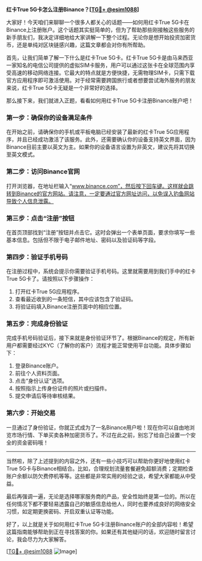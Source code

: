 **红卡True 5G卡怎么注册Binance？[[TG💪+ @esim1088](https://t.me/s/esim1088)]**

大家好！今天咱们来聊聊一个很多人都关心的话题——如何用红卡True 5G卡在Binance上注册账户。这个话题其实挺简单的，但为了帮助那些刚接触这些服务的新手朋友们，我决定详细地给大家讲解一下整个过程。无论你是想开始投资加密货币，还是单纯对区块链感兴趣，这篇文章都会对你有所帮助。

首先，让我们简单了解一下什么是红卡True 5G卡。红卡True 5G卡是由马来西亚一家知名的电信公司提供的虚拟SIM卡服务，用户可以通过这张卡在全球范围内享受高速的移动网络连接。它最大的特点就是方便快捷，无需物理SIM卡，只需下载官方应用程序即可激活使用。对于经常需要跨国旅行或者想要尝试海外服务的朋友来说，红卡True 5G卡无疑是一个非常好的选择。

那么接下来，我们就进入正题，看看如何用红卡True 5G卡注册Binance账户吧！

### 第一步：确保你的设备满足条件

在开始之前，请确保你的手机或平板电脑已经安装了最新的红卡True 5G应用程序，并且已经成功激活了该服务。此外，还需要确认你的设备支持英文界面，因为Binance目前主要以英文为主。如果你的设备语言设置为非英文，建议先将其切换至英文模式。

### 第二步：访问Binance官网

打开浏览器，在地址栏输入“www.binance.com”，然后按下回车键。这样就会跳转到Binance的官方网站。请注意，一定要通过官方网址访问，以免误入钓鱼网站导致个人信息泄露。

### 第三步：点击“注册”按钮

在首页顶部找到“注册”按钮并点击它。这时会弹出一个表单页面，要求你填写一些基本信息。包括但不限于电子邮件地址、密码以及验证码等字段。

### 第四步：验证手机号码

在注册过程中，系统会提示你需要验证手机号码。这里就需要用到我们手中的红卡True 5G卡了。请按照以下步骤操作：

1. 打开红卡True 5G应用程序。
2. 查看最近收到的一条短信，其中应该包含了验证码。
3. 将验证码填入Binance注册页面中的相应位置。

### 第五步：完成身份验证

完成手机号码验证后，接下来就是身份验证环节了。根据Binance的规定，所有新用户都需要经过KYC（了解你的客户）流程才能正常使用平台功能。具体步骤如下：

1. 登录Binance账户。
2. 前往个人资料页面。
3. 点击“身份认证”选项。
4. 按照指示上传身份证件的照片或扫描件。
5. 提交申请后等待审核结果。

### 第六步：开始交易

一旦通过了身份验证，你就正式成为了一名Binance用户啦！现在你可以自由地浏览市场行情、下单买卖各种加密货币了。不过在此之前，别忘了给自己设置一个安全的资金密码哦！

---

当然啦，除了上述提到的内容之外，还有一些小技巧可以帮助你更好地使用红卡True 5G卡与Binance相结合。比如，合理规划流量套餐避免超额消费；定期检查账户余额以防欠费停机等等。这些都是非常实用的经验之谈，希望大家都能从中受益。

最后再强调一遍，无论是选择哪家服务商的产品，安全性始终是第一位的。所以在任何情况下都不要轻易透露自己的敏感信息给他人，同时也要养成良好的网络安全习惯，如定期更换密码、开启双重认证等功能。

好了，以上就是关于如何用红卡True 5G卡注册Binance账户的全部内容啦！希望这篇指南能够帮助到正在寻找答案的你。如果还有其他疑问的话，欢迎随时留言讨论，我会尽力为大家解答。

[[TG💪+ @esim1088](https://t.me/s/esim1088) ![Image](https://i.postimg.cc/4NQfJmqS/Snipaste-2025-05-13-00-14-12.png)]